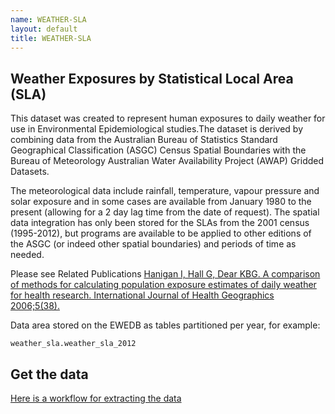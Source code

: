 ```yaml
---
name: WEATHER-SLA
layout: default
title: WEATHER-SLA
---
```


## Weather Exposures by Statistical Local Area (SLA)

This dataset was created to represent human exposures to daily weather for use in Environmental Epidemiological studies.The dataset is derived by combining data from the Australian Bureau of Statistics Standard Geographical Classification (ASGC) Census Spatial Boundaries with the Bureau of Meteorology Australian Water Availability Project (AWAP) Gridded Datasets. 

The meteorological data include rainfall, temperature, vapour pressure and solar exposure and in some cases are available from January 1980 to the present (allowing for a 2 day lag time from the date of request). The spatial data integration has only been stored for the SLAs from the 2001 census (1995-2012), but programs are available to be applied to other editions of the ASGC (or indeed other spatial boundaries) and periods of time as needed. 

Please see Related Publications [Hanigan I, Hall G, Dear KBG. A comparison of methods for calculating population exposure estimates of daily weather for health research. International Journal of Health Geographics 2006;5(38).](http://www.ij-healthgeographics.com/content/5/1/38)

Data area stored on the EWEDB as tables partitioned per year, for example: 

    weather_sla.weather_sla_2012 

<p></p>

## Get the data
[Here is a workflow for extracting the data](/tools/weather_sla/weather_sla.zip)
